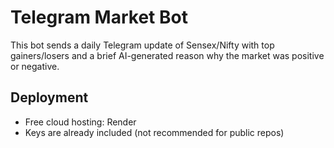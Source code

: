 # Telegram Market Bot

This bot sends a daily Telegram update of Sensex/Nifty with top gainers/losers
and a brief AI-generated reason why the market was positive or negative.

## Deployment
- Free cloud hosting: Render
- Keys are already included (not recommended for public repos)
